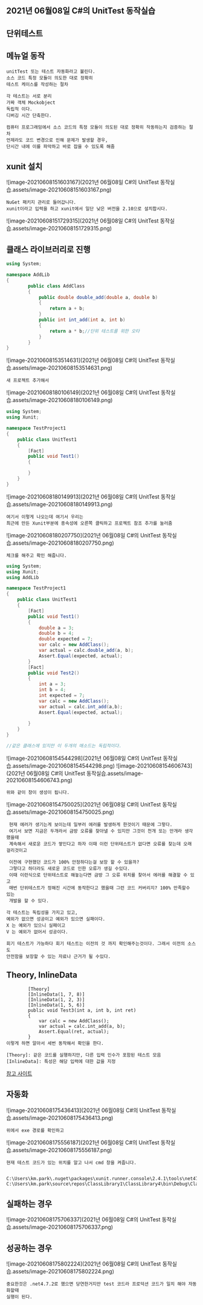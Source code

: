 ## 2021년 06월08일 C#의 UnitTest 동작실습
## 단위테스트
## 메뉴얼 동작
```
unitTest 또는 테스트 자동화라고 불린다. 
소스 코드 특정 모듈이 의도한 대로 정확히
테스트 케이스를 작성하는 절차

각 테스트는 서로 분리
가짜 객체 Mockobject 
독립적 이다.
디버깅 시간 단축한다.

컴퓨터 프로그래밍에서 소스 코드의 특정 모듈이 의도된 대로 정확히 작동하는지 검증하는 절차
언제라도 코드 변경으로 인해 문제가 발생할 경우,
단시간 내에 이를 파악하고 바로 잡을 수 있도록 해줌
```
##  xunit 설치  
![image-20210608151603167](2021년 06월08일 C#의 UnitTest 동작실습.assets/image-20210608151603167.png)
```
NuGet 패키지 관리로 들어갑니다.
xunit이라고 입력을 하고 xunit에서 일단 낮은 버전을 2.10으로 설치합시다.

```
![image-20210608151729315](2021년 06월08일 C#의 UnitTest 동작실습.assets/image-20210608151729315.png)
## 클래스 라이브러리로 진행  
```c#
using System;

namespace AddLib
{
        public class AddClass
        {
            public double double_add(double a, double b)
            {
                return a + b;
            }
            public int int_add(int a, int b)
            {
                return a * b;//단위 테스트를 위한 오타
            }
        }
}

```
![image-20210608153514631](2021년 06월08일 C#의 UnitTest 동작실습.assets/image-20210608153514631.png)
```
새 프로젝트 추가해서
```
![image-20210608180106149](2021년 06월08일 C#의 UnitTest 동작실습.assets/image-20210608180106149.png)

```c#
using System;
using Xunit;

namespace TestProject1
{
    public class UnitTest1
    {
        [Fact]
        public void Test1()
        {

        }
    }
}
```
![image-20210608180149913](2021년 06월08일 C#의 UnitTest 동작실습.assets/image-20210608180149913.png)
```
여기서 이렇게 나오는데 여기서 우리는
최근에 만든 Xunit부분에 종속성에 오른쪽 클릭하고 프로젝트 참조 추가를 눌러줌
```
![image-20210608180207750](2021년 06월08일 C#의 UnitTest 동작실습.assets/image-20210608180207750.png)
```
체크를 해주고 확인 해줍니다.
```
```c#
using System;
using Xunit;
using AddLib

namespace TestProject1
{
    public class UnitTest1
    {
        [Fact]
        public void Test1()
        {
            double a = 3;
            double b = 4;
            double expected = 7;
            var calc = new AddClass();
            var actual = calc.double_add(a, b);
            Assert.Equal(expected, actual);
        }
        [Fact]
        public void Test2()
        {
            int a = 3;
            int b = 4;
            int expected = 7;
            var calc = new AddClass();
            var actual = calc.int_add(a,b);
            Assert.Equal(expected, actual);
            
        }
    }
}

//같은 클래스에 있지만 이 두개의 매소드는 독립적이다.
```
![image-20210608154544298](2021년 06월08일 C#의 UnitTest 동작실습.assets/image-20210608154544298.png)
![image-20210608154606743](2021년 06월08일 C#의 UnitTest 동작실습.assets/image-20210608154606743.png)
```
위와 같이 창이 생성이 됩니다.
```
![image-20210608154750025](2021년 06월08일 C#의 UnitTest 동작실습.assets/image-20210608154750025.png)
```
 현재 에러가 생기는게 보이는데 일부러 에러를 발생하게 한것이기 때문에 그렇다.
 여기서 보면 지금은 두개라서 금방 오류를 찾아낼 수 있지만 그것이 천개 또는 만개라 생각했을때
 계속해서 새로운 코드가 쌓인다고 하자 이때 이런 단위테스트가 없다면 오류를 찾는데 오래 걸리것이고
 
 이전에 구현했던 코드가 100% 안정하다는걸 보장 할 수 있을까?
 그렇다고 하더라도 새로운 코드로 인한 오류가 생길 수있다. 
 이때 이런식으로 단위테스트로 해놓는다면 금방 그 오류 위치를 찾아서 에러를 해결할 수 있고
 매번 단위테스트가 정해진 시간에 동작한다고 했을때 그런 코드 커버리지? 100% 만족할수 있는 
 개발을 할 수 있다.
```
```
각 테스트는 독립성을 가지고 있고,
예외가 없으면 성공이고 예외가 있으면 실패이다. 
X 는 예외가 있으니 실패이고
V 는 예외가 없어서 성공이다.
```
```
회기 테스트가 가능하다 회기 테스트는 이전의 것 까지 확인해주는것이다. 그래서 이전의 소스도
안전함을 보장할 수 있는 자료나 근거가 될 수있다.
```
## Theory, InlineData
```
        [Theory]
        [InlineData(1, 7, 8)]
        [InlineData(1, 2, 3)]
        [InlineData(1, 5, 6)]
        public void Test3(int a, int b, int ret)
        {
            var calc = new AddClass();
            var actual = calc.int_add(a, b);
            Assert.Equal(ret, actual);
        }
이렇게 하면 알아서 세번 동작해서 확인을 한다.

[Theory]: 같은 코드를 실행하지만, 다른 입력 인수가 포함된 테스트 모음
[InlineData]: 특성은 해당 입력에 대한 값을 지정
```
[참고 사이트](https://hijuworld.tistory.com/31)

## 자동화
![image-20210608175436413](2021년 06월08일 C#의 UnitTest 동작실습.assets/image-20210608175436413.png)
```
위에서 exe 경로를 확인하고 
```
![image-20210608175556187](2021년 06월08일 C#의 UnitTest 동작실습.assets/image-20210608175556187.png)
```
현재 테스트 코드가 있는 위치를 알고 나서 cmd 창을 켜줍니다.

 C:\Users\km.park\.nuget\packages\xunit.runner.console\2.4.1\tools\net472\xunit.console.exe C:\Users\km.park\source\repos\ClassLibrary1\ClassLibrary4\bin\Debug\ClassLibrary4.dll
```
## 실패하는 경우
![image-20210608175706337](2021년 06월08일 C#의 UnitTest 동작실습.assets/image-20210608175706337.png)
## 성공하는 경우
![image-20210608175802224](2021년 06월08일 C#의 UnitTest 동작실습.assets/image-20210608175802224.png)
```
중요한것은 .net4.7.2로 했으면 당연한거지만 test 코드라 프로덕션 코드가 일치 해야 자동화할때
실행이 된다.
```


